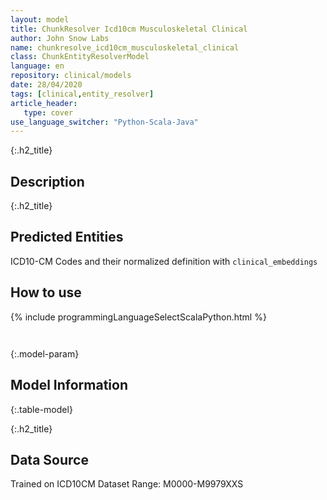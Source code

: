 ```yaml
---
layout: model
title: ChunkResolver Icd10cm Musculoskeletal Clinical
author: John Snow Labs
name: chunkresolve_icd10cm_musculoskeletal_clinical
class: ChunkEntityResolverModel
language: en
repository: clinical/models
date: 28/04/2020
tags: [clinical,entity_resolver]
article_header:
   type: cover
use_language_switcher: "Python-Scala-Java"
---
```


{:.h2_title}
## Description 


 {:.h2_title}
## Predicted Entities
ICD10-CM Codes and their normalized definition with `clinical_embeddings` 



## How to use 
<div class="tabs-box" markdown="1">

{% include programmingLanguageSelectScalaPython.html %}

```python

```

```scala

```
</div>



{:.model-param}
## Model Information
{:.table-model}





{:.h2_title}
## Data Source
Trained on ICD10CM Dataset Range: M0000-M9979XXS

